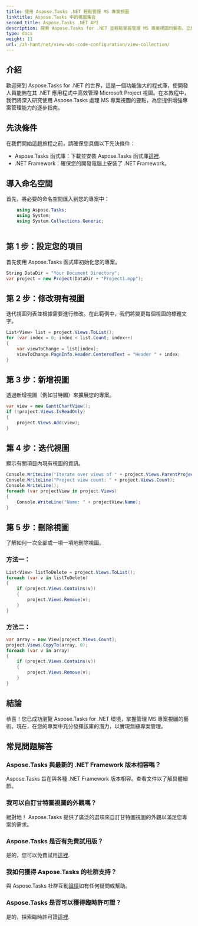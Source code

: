 ```yaml
---
title: 使用 Aspose.Tasks .NET 輕鬆管理 MS 專案視圖
linktitle: Aspose.Tasks 中的視圖集合
second_title: Aspose.Tasks .NET API
description: 探索 Aspose.Tasks for .NET 並輕鬆掌握管理 MS 專案視圖的藝術。立即下載以獲得無縫的專案管理體驗。
type: docs
weight: 11
url: /zh-hant/net/view-wbs-code-configuration/view-collection/
---
```

## 介紹
歡迎來到 Aspose.Tasks for .NET 的世界，這是一個功能強大的程式庫，使開發人員能夠在其 .NET 應用程式中高效管理 Microsoft Project 視圖。在本教程中，我們將深入研究使用 Aspose.Tasks 處理 MS 專案視圖的要點，為您提供增強專案管理能力的逐步指南。
## 先決條件
在我們開始這趟旅程之前，請確保您具備以下先決條件：
-  Aspose.Tasks 函式庫：下載並安裝 Aspose.Tasks 函式庫[這裡](https://releases.aspose.com/tasks/net/).
- .NET Framework：確保您的開發電腦上安裝了 .NET Framework。
## 導入命名空間
首先，將必要的命名空間匯入到您的專案中：
```csharp
    using Aspose.Tasks;
    using System;
    using System.Collections.Generic;
    
```
## 第 1 步：設定您的項目
首先使用 Aspose.Tasks 函式庫初始化您的專案。
```csharp
String DataDir = "Your Document Directory";
var project = new Project(DataDir + "Project1.mpp");
```
## 第 2 步：修改現有視圖
迭代視圖列表並根據需要進行修改。在此範例中，我們將變更每個視圖的標題文字。
```csharp
List<View> list = project.Views.ToList();
for (var index = 0; index < list.Count; index++)
{
    var viewToChange = list[index];
    viewToChange.PageInfo.Header.CenteredText = "Header " + index;
}
```
## 第 3 步：新增視圖
透過新增視圖（例如甘特圖）來擴展您的專案。
```csharp
var view = new GanttChartView();
if (!project.Views.IsReadOnly)
{
    project.Views.Add(view);
}
```
## 第 4 步：迭代視圖
顯示有關項目內現有視圖的資訊。
```csharp
Console.WriteLine("Iterate over views of " + project.Views.ParentProject.Get(Prj.Name) + " project.");
Console.WriteLine("Project view count: " + project.Views.Count);
Console.WriteLine();
foreach (var projectView in project.Views)
{
    Console.WriteLine("Name: " + projectView.Name);
}
```
## 第 5 步：刪除視圖
了解如何一次全部或一項一項地刪除視圖。
### 方法一：
```csharp
List<View> listToDelete = project.Views.ToList();
foreach (var v in listToDelete)
{
    if (project.Views.Contains(v))
    {
        project.Views.Remove(v);
    }
}
```
### 方法二：
```csharp
var array = new View[project.Views.Count];
project.Views.CopyTo(array, 0);
foreach (var v in array)
{
    if (project.Views.Contains(v))
    {
        project.Views.Remove(v);
    }
}
```
## 結論
恭喜！您已成功瀏覽 Aspose.Tasks for .NET 環境，掌握管理 MS 專案視圖的藝術。現在，在您的專案中充分發揮該庫的潛力，以實現無縫專案管理。
## 常見問題解答
### Aspose.Tasks 與最新的 .NET Framework 版本相容嗎？
Aspose.Tasks 旨在與各種 .NET Framework 版本相容。查看文件以了解具體細節。
### 我可以自訂甘特圖視圖的外觀嗎？
絕對地！ Aspose.Tasks 提供了廣泛的選項來自訂甘特圖視圖的外觀以滿足您專案的需求。
### Aspose.Tasks 是否有免費試用版？
是的，您可以免費試用[這裡](https://releases.aspose.com/).
### 我如何獲得 Aspose.Tasks 的社群支持？
與 Aspose.Tasks 社群互動[論壇](https://forum.aspose.com/c/tasks/15)如有任何疑問或幫助。
### Aspose.Tasks 是否可以獲得臨時許可證？
是的，探索臨時許可證[這裡](https://purchase.aspose.com/temporary-license/).